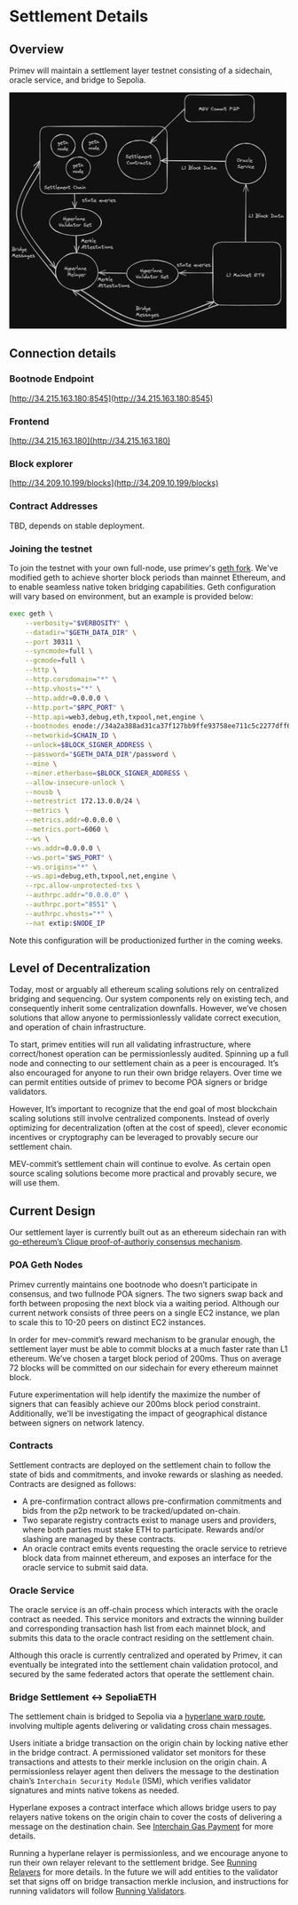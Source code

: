 # Settlement Details

## Overview

Primev will maintain a settlement layer testnet consisting of a sidechain, oracle service, and bridge to Sepolia. 

<img src="settlement.png" alt="Settlement Diagram" width="500" height="425"/>

## Connection details

### Bootnode Endpoint

[http://34.215.163.180:8545](http://34.215.163.180:8545)

### Frontend

[http://34.215.163.180](http://34.215.163.180)

### Block explorer

[http://34.209.10.199/blocks](http://34.209.10.199/blocks)

### Contract Addresses

TBD, depends on stable deployment.

### Joining the testnet

To join the testnet with your own full-node, use primev's [geth fork](https://github.com/primevprotocol/go-ethereum). We've modified geth to achieve shorter block periods than mainnet Ethereum, and to enable seamless native token bridging capabilities. Geth configuration will vary based on environment, but an example is provided below:

```bash
exec geth \
    --verbosity="$VERBOSITY" \
    --datadir="$GETH_DATA_DIR" \
    --port 30311 \
    --syncmode=full \
    --gcmode=full \
    --http \
    --http.corsdomain="*" \
    --http.vhosts="*" \
    --http.addr=0.0.0.0 \
    --http.port="$RPC_PORT" \
    --http.api=web3,debug,eth,txpool,net,engine \
    --bootnodes enode://34a2a388ad31ca37f127bb9ffe93758ee711c5c2277dff6aff2e359bcf2c9509ea55034196788dbd59ed70861f523c1c03d54f1eabb2b4a5c1c129d966fe1e65@172.13.0.100:30301 \
    --networkid=$CHAIN_ID \
    --unlock=$BLOCK_SIGNER_ADDRESS \
    --password="$GETH_DATA_DIR"/password \
    --mine \
    --miner.etherbase=$BLOCK_SIGNER_ADDRESS \
    --allow-insecure-unlock \
    --nousb \
    --netrestrict 172.13.0.0/24 \
    --metrics \
    --metrics.addr=0.0.0.0 \
    --metrics.port=6060 \
    --ws \
    --ws.addr=0.0.0.0 \
    --ws.port="$WS_PORT" \
    --ws.origins="*" \
    --ws.api=debug,eth,txpool,net,engine \
    --rpc.allow-unprotected-txs \
    --authrpc.addr="0.0.0.0" \
    --authrpc.port="8551" \
    --authrpc.vhosts="*" \
    --nat extip:$NODE_IP
```

Note this configuration will be productionized further in the coming weeks.

## Level of Decentralization

Today, most or arguably all ethereum scaling solutions rely on centralized bridging and sequencing. Our system components rely on existing tech, and consequently inherit some centralization downfalls. However, we’ve chosen solutions that allow anyone to permissionlessly validate correct execution, and operation of chain infrastructure. 

To start, primev entities will run all validating infrastructure, where correct/honest operation can be permissionlessly audited. Spinning up a full node and connecting to our settlement chain as a peer is encouraged. It’s also encouraged for anyone to run their own bridge relayers. Over time we can permit entities outside of primev to become POA signers or bridge validators.  

However, It’s important to recognize that the end goal of most blockchain scaling solutions still involve centralized components. Instead of overly optimizing for decentralization (often at the cost of speed), clever economic incentives or cryptography can be leveraged to provably secure our settlement chain.

MEV-commit’s settlement chain will continue to evolve. As certain open source scaling solutions become more practical and provably secure, we will use them.

## Current Design

Our settlement layer is currently built out as an ethereum sidechain ran with [go-ethereum’s Clique proof-of-authoriy consensus mechanism](https://geth.ethereum.org/docs/tools/clef/clique-signing). 

### POA Geth Nodes

Primev currently maintains one bootnode who doesn’t participate in consensus, and two fullnode POA signers. The two signers swap back and forth between proposing the next block via a waiting period. Although our current network consists of three peers on a single EC2 instance, we plan to scale this to 10-20 peers on distinct EC2 instances. 

In order for mev-commit’s reward mechanism to be granular enough, the settlement layer must be able to commit blocks at a much faster rate than L1 ethereum. We’ve chosen a target block period of 200ms. Thus on average 72 blocks will be committed on our sidechain for every ethereum mainnet block. 

Future experimentation will help identify the maximize the number of signers that can feasibly achieve our 200ms block period constraint. Additionally, we'll be investigating the impact of geographical distance between signers on network latency.

### Contracts

Settlement contracts are deployed on the settlement chain to follow the state of bids and commitments, and invoke rewards or slashing as needed. Contracts are designed as follows:

* A pre-confirmation contract allows pre-confirmation commitments and bids from the p2p network to be tracked/updated on-chain.
* Two separate registry contracts exist to manage users and providers, where both parties must stake ETH to participate. Rewards and/or slashing are managed by these contracts. 
* An oracle contract emits events requesting the oracle service to retrieve block data from mainnet ethereum, and exposes an interface for the oracle service to submit said data.

### Oracle Service

The oracle service is an off-chain process which interacts with the oracle contract as needed. This service monitors and extracts the winning builder and corresponding transaction hash list from each mainnet block, and submits this data to the oracle contract residing on the settlement chain.

Although this oracle is currently centralized and operated by Primev, it can eventually be integrated into the settlement chain validation protocol, and secured by the same federated actors that operate the settlement chain.

### Bridge Settlement ↔ SepoliaETH

The settlement chain is bridged to Sepolia via a [hyperlane warp route](https://docs.hyperlane.xyz/docs/protocol/warp-routes), involving multiple agents delivering or validating cross chain messages.

Users initiate a bridge transaction on the origin chain by locking native ether in the bridge contract. A permissioned validator set monitors for these transactions and attests to their merkle inclusion on the origin chain. A permissionless relayer agent then delivers the message to the destination chain’s `Interchain Security Module` (ISM), which verifies validator signatures and mints native tokens as needed. 

Hyperlane exposes a contract interface which allows bridge users to pay relayers native tokens on the origin chain to cover the costs of delivering a message on the destination chain. See [Interchain Gas Payment](https://docs.hyperlane.xyz/docs/protocol/interchain-gas-payment) for more details.

Running a hyperlane relayer is permissionless, and we encourage anyone to run their own relayer relevant to the settlement bridge. See [Running Relayers](https://docs.hyperlane.xyz/docs/operate/relayer/run-relayer) for more details. In the future we will add entities to the validator set that signs off on bridge transaction merkle inclusion, and instructions for running validators will follow [Running Validators](https://docs.hyperlane.xyz/docs/operate/validators/run-validators).

